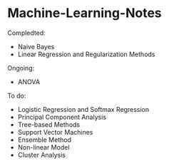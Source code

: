 # Machine-Learning-Notes
Compledted:
* Naive Bayes
* Linear Regression and Regularization Methods

Ongoing:
* ANOVA

To do:
* Logistic Regression and Softmax Regression
* Principal Component Analysis
* Tree-based Methods
* Support Vector Machines
* Ensemble Method
* Non-linear Model
* Cluster Analysis
